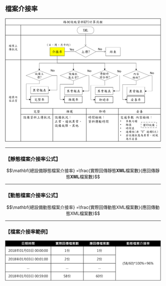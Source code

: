 ## 檔案介接率

  
![檔案介接率流程](https://github.com/trafficmotc/UploadInformation/blob/master/KPI/KPI計算流程之介接率.png)


----

### 【靜態檔案介接率公式】

$$\mathbf{總設備靜態檔案介接率} =\frac{實際回傳靜態𝐗𝐌𝐋檔案數}{應回傳靜態𝐗𝐌𝐋檔案數}$$

 ----    

### 【動態檔案介接率公式】



 $$\mathbf{總設備動態檔案介接率} =\frac{實際回傳動態XML檔案數}{應回傳動態XML檔案數}$$

----

### 【檔案介接率範例】
   
   ![單支設備累計維護率](https://github.com/trafficmotc/UploadInformation/blob/master/KPI/介接率範例圖.png)
